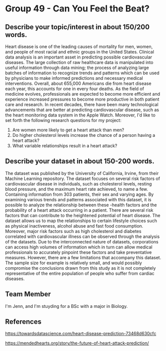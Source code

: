 # Group 49 - Can You Feel the Beat?

## Describe your topic/interest in about 150/200 words.
Heart disease is one of the leading causes of mortality for men, women, and people of most racial and ethnic groups in the United States. Clinical data analysis is an important asset in predicting possible cardiovascular diseases. The large collection of raw healthcare data is manipulated into useful information through data mining; the process of analyzing large batches of information to recognize trends and patterns which can be used by physicians to make informed predictions and necessary medical interventions. Overall, about 655,000 Americans die from heart disease each year, this accounts for one in every four deaths. As the field of medicine evolves, professionals are expected to become more efficient and experience increased pressures to become more productive in both patient care and research. In recent decades, there have been many technological advancements that are better at predicting cardiovascular disease, such as the heart monitoring data system in the Apple Watch. 
Moreover, I'd like to set forth the following research questions for my project:
1. Are women more likely to get a heart attack than men?
2. Do higher cholesterol levels increase the chance of a person having a heart attack?
3. What variable relationships result in a heart attack?

## Describe your dataset in about 150-200 words.

The dataset was published by the University of California, Irvine, from their Machine Learning repository. The dataset focuses on several risk factors of cardiovascular disease in individuals, such as cholesterol levels, resting blood pressure, and the maximum heart rate achieved, to name a few. Containing information from 303 patients, their sex and varying ages. By examining various trends and patterns associated with this dataset, it is possible to analyze the relationship between these -health factors and the probability of a heart attack occurring in a patient. There are several risk factors that can contribute to the heightened potential of heart disease. The dataset allows us to map the relationships to certain lifestyle choices such as physical inactiveness, alcohol abuse and fast food consumption. Moreover, major risk factors such as high cholesterol and diabetes correlated with cardiovascular illness can be observed through the analysis of the datasets. Due to the interconnected nature of datasets, corporations can access high volumes of information which in turn can allow medical professionals to accurately pinpoint these factors and take preventative measures. However, there are a few limitations that accompany this dataset. The sample size for example is relatively small, and would possibly compromise the conclusions drawn from this study as it is not completely representative of the entire population of people who suffer from cardiac diseases.

## Team Member

I'm Jenn, and I'm stuyding for a BSc with a major in Biology. 

## References
<https://towardsdatascience.com/heart-disease-prediction-73468d630cfc>

<https://mendedhearts.org/story/the-future-of-heart-attack-prediction/>

